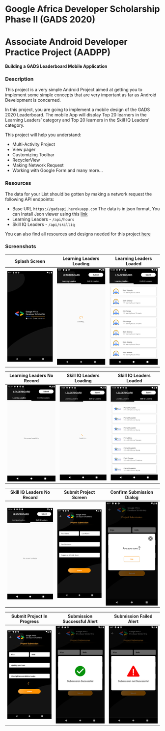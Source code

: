 # Google Africa Developer Scholarship Phase II (GADS 2020)
# Associate Android Developer Practice Project (AADPP)
#### Building a GADS Leaderboard Mobile Application

### Description

This project is a very simple Android Project aimed at getting you to implement some simple concepts that are very important as far as Android Development is concerned.

In this project, you are going to implement a mobile design of the GADS 2020 Leaderboard.
The mobile App will display Top 20 learners in the Learning Leaders’ category and Top 20 learners in the Skill IQ Leaders’ category.

This project will help you understand:
- Multi-Activity Project
- View pager
- Customizing Toolbar
- RecyclerView
- Making Network Request
- Working with Google Form and many more...

### Resources
The data  for your List should be gotten by making a network request the following API endpoints:
- Base URL  `https://gadsapi.herokuapp.com` The data is in json format, You can Install Json viewer using this [link](https://chrome.google.com/webstore/detail/json-viewer/gbmdgpbipfallnflgajpaliibnhdgobh?utm_source=chrome-ntp-icon)
- Learning Leaders - `/api/hours`
- Skill IQ Leaders - `/api/skilliq`

You can also find all resources and designs needed for this project [here](https://drive.google.com/drive/folders/1l-huMnFzu0Lh_olBCzHgovsUCwbKouMb?usp=sharing)

### Screenshots
| Splash Screen | Learning Leaders Loading | Learning Leaders Loaded |
| ------ | ------ | ------ |
| <img src="/screenshots/Screenshot_1598908900.png" width="100%" height="25%"> | <img src="/screenshots/Screenshot_1598908904.png" width="100%" height="25%"> | <img src="/screenshots/Screenshot_1598909750.png" width="100%" height="25%"> |

| Learning Leaders No Record | Skill IQ Leaders Loading | Skill IQ Leaders Loaded |
| ------ | ------ | ------ |
| <img src="/screenshots/Screenshot_1598909823.png" width="100%" height="25%"> | <img src="/screenshots/Screenshot_1598916250.png" width="100%" height="25%"> | <img src="/screenshots/Screenshot_1598909753.png" width="100%" height="25%"> |

| Skill IQ Leaders No Record | Submit Project Screen | Confirm Submission Dialog |
| ------ | ------ | ------ |
| <img src="/screenshots/Screenshot_1598916279.png" width="100%" height="25%"> | <img src="/screenshots/Screenshot_1598908913.png" width="100%" height="25%"> | <img src="/screenshots/Screenshot_1598909089.png" width="100%" height="25%"> |

| Submit Project In Progress | Submission Successful Alert | Submission Failed Alert |
| ------ | ------ | ------ |
| <img src="/screenshots/Screenshot_1598909013.png" width="100%" height="25%"> | <img src="/screenshots/Screenshot_1598909145.png" width="100%" height="25%"> | <img src="/screenshots/Screenshot_1598909162.png" width="100%" height="25%"> |